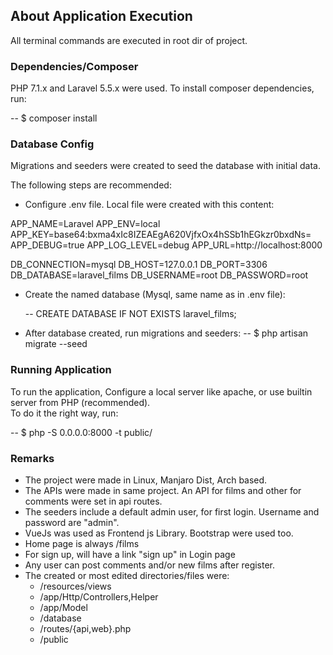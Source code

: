 
## About Application Execution

All terminal commands are executed in root dir of project.

### Dependencies/Composer

PHP 7.1.x and Laravel 5.5.x were used.
To install composer dependencies, run:

-- $ composer install

### Database Config

Migrations and seeders were created to seed the database with initial data.<br>

The following steps are recommended:

- Configure .env file. Local file were created with this content:

APP_NAME=Laravel
APP_ENV=local
APP_KEY=base64:bxma4xIc8IZEAEgA620VjfxOx4hSSb1hEGkzr0bxdNs=
APP_DEBUG=true
APP_LOG_LEVEL=debug
APP_URL=http://localhost:8000

DB_CONNECTION=mysql
DB_HOST=127.0.0.1
DB_PORT=3306
DB_DATABASE=laravel_films
DB_USERNAME=root
DB_PASSWORD=root

- Create the named database (Mysql, same name as in .env file): 

  -- CREATE DATABASE IF NOT EXISTS laravel_films;
  
- After database created, run migrations and seeders:
-- $ php artisan migrate --seed

### Running Application

To run the application, Configure a local server like apache, 
or use builtin server from PHP (recommended). <br>
To do it the right way, run: 

-- $ php -S 0.0.0.0:8000 -t public/

### Remarks

- The project were made in Linux, Manjaro Dist, Arch based. 
- The APIs were made in same project. An API for films and other for comments were set in api routes.
- The seeders include a default admin user, for first login. Username and password are "admin".
- VueJs was used as Frontend js Library. Bootstrap were used too.
- Home page is always /films
- For sign up, will have a link "sign up" in Login page
- Any user can post comments and/or new films after register.
- The created or most edited directories/files were:
  - /resources/views
  - /app/Http/Controllers,Helper
  - /app/Model
  - /database
  - /routes/{api,web}.php
  - /public
